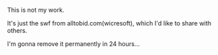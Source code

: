 This is not my work.

It's just the swf from alltobid.com(wicresoft), which I'd like to share with others.

I'm gonna remove it permanently in 24 hours...
